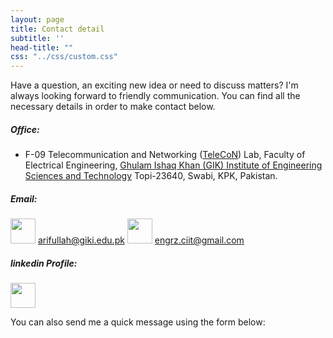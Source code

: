 ```yaml
---
layout: page
title: Contact detail
subtitle: ''
head-title: ""
css: "../css/custom.css"
---
```


Have a question, an exciting new idea or need to discuss matters? I'm always looking forward to friendly communication. You can find all the necessary details in order to make contact below.

##### Office:

- F-09 Telecommunication and Networking ([TeleCoN](https://www.giki.edu.pk/telecon)) Lab, 
  Faculty of Electrical Engineering, 
  [Ghulam Ishaq Khan (GIK) Institute of Engineering Sciences and Technology](https://www.giki.edu.pk/) 
  Topi-23640, Swabi, KPK, Pakistan.


##### Email:
[<img src="../img/email.png" height="40px">](mailto:arifullah@giki.edu.pk) [arifullah@giki.edu.pk](mailto:arifullah@giki.edu.pk)
[<img src="../img/gmail.png" height="40px">](mailto:arifullah@giki.edu.pk) [engrz.ciit@gmail.com](mailto:engrz.ciit@gmail.com)
  
##### linkedin Profile:
[<img src="../img/linkedin.png" height="40px">](https://www.linkedin.com/in/arifullah012/)

You can also send me a quick message using the form below:
